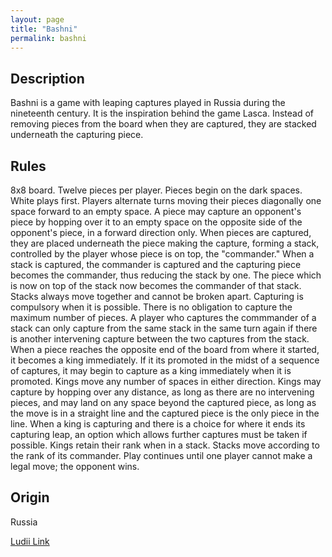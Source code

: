 ```yaml
---
layout: page
title: "Bashni"
permalink: bashni
---
```

## Description

Bashni is a game with leaping captures played in Russia during the nineteenth century. It is the inspiration behind the game Lasca. Instead of removing pieces from the board when they are captured, they are stacked underneath the capturing piece.

## Rules

8x8 board. Twelve pieces per player. Pieces begin on the dark spaces. White plays first. Players alternate turns moving their pieces diagonally one space forward to an empty space. A piece may capture an opponent's piece by hopping over it to an empty space on the opposite side of the opponent's piece, in a forward direction only. When pieces are captured, they are placed underneath the piece making the capture, forming a stack, controlled by the player whose piece is on top, the "commander." When a stack is captured, the commander is captured and the capturing piece becomes the commander, thus reducing the stack by one. The piece which is now on top of the stack now becomes the commander of that stack. Stacks always move together and cannot be broken apart. Capturing is compulsory when it is possible. There is no obligation to capture the maximum number of pieces. A player who captures the commmander of a stack can only capture from the same stack in the same turn again if there is another intervening capture between the two captures from the stack. When a piece reaches the opposite end of the board from where it started, it becomes a king immediately. If it its promoted in the midst of a sequence of captures, it may begin to capture as a king immediately when it is promoted. Kings move any number of spaces in either direction. Kings may capture by hopping over any distance, as long as there are no intervening pieces, and may land on any space beyond the captured piece, as long as the move is in a straight line and the captured piece is the only piece in the line. When a king is capturing and there is a choice for where it ends its capturing leap, an option which allows further captures must be taken if possible. Kings retain their rank when in a stack. Stacks move according to the rank of its commander. Play continues until one player cannot make a legal move; the opponent wins.

## Origin

Russia

[Ludii Link](https://ludii.games/details.php?keyword=Bashni)
